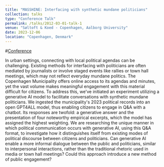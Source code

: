 ```yaml
---
title: "MASSHINE: Interfacing with synthetic mundane politicians"
collection: talks
type: "Conference Talk"
permalink: /talks/2012-03-01-talk-1
venue: "Søltoft & Koed - Copenhagen, Aalborg University"
date: 2023-12-06
location: "Copenhagen, Denmark"
---
```


#[Conference](/images/MASSHINE-politics1.png)

In urban settings, connecting with local political agendas can be challenging. Existing methods for interfacing with politicians are often mediated by journalists or involve staged events like rallies or town hall meetings, which may not reflect everyday mundane politics. The Copenhagen Municipality offers online access to its agendas and minutes, yet the vast volume makes meaningful engagement with this material difficult for citizens. To address this, we've initiated an experiment utilizing a generative AI model to facilitate conversations with synthetic mundane politicians. We ingested the municipality's 2023 political records into an open GPT4ALL model, thus enabling citizens to engage in Q&A with a chatbot. Its responses are twofold: a generative answer and the presentation of four noteworthy empirical excerpts, which the model has assigned the highest weighting. We are researching the unique manner in which political communication occurs with generative AI, using this Q&A format, to investigate how it distinguishes itself from existing modes of political discourse between citizens and politicians. Can generative AI enable a more informal dialogue between the public and politicians, similar to interpersonal interactions, rather than the traditional rhetoric used in media or town hall meetings? Could this approach introduce a new method of public engagement?


